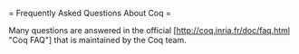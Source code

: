 = Frequently Asked Questions About Coq =

Many questions are answered in the official [http://coq.inria.fr/doc/faq.html "Coq FAQ"] that is maintained by the Coq team.
